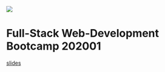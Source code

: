 ![](stuff/misc/skylab-logo.png)

# Full-Stack Web-Development Bootcamp 202001

[slides](https://docs.google.com/presentation/d/1gp6C0VXyTZtbGhBTWwgSsFGb82uinVnfGTnLx6n9p6Q/edit?usp=sharing)